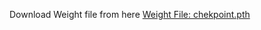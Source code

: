 Download Weight file from here [Weight File: chekpoint.pth]([https://www.google.com](https://drive.google.com/file/d/11G3cAMQjzlpNOoaQesFSBDZnG3pSjTeZ/view?usp=share_link))
